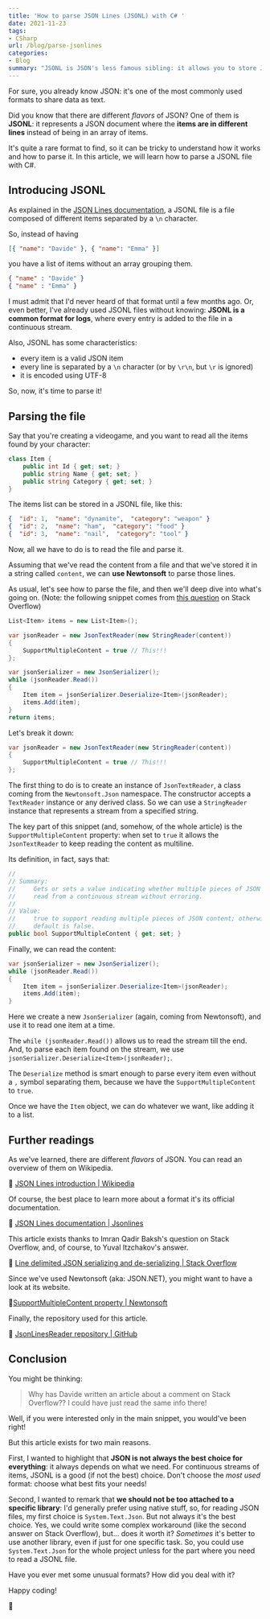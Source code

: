 ```yaml
---
title: 'How to parse JSON Lines (JSONL) with C# '
date: 2021-11-23
tags:
- CSharp
url: /blog/parse-jsonlines
categories:
- Blog
summary: "JSONL is JSON's less famous sibling: it allows you to store JSON objects separating them with new line. We will learn how to parse a JSONL string with C#."
---
```


For sure, you already know JSON: it's one of the most commonly used formats to share data as text.

Did you know that there are different _flavors_ of JSON? One of them is **JSONL**: it represents a JSON document where the **items are in different lines** instead of being in an array of items.

It's quite a rare format to find, so it can be tricky to understand how it works and how to parse it. In this article, we will learn how to parse a JSONL file with C#.

## Introducing JSONL

As explained in the [JSON Lines documentation](https://jsonlines.org/), a JSONL file is a file composed of different items separated by a `\n` character.

So, instead of having

```json
[{ "name": "Davide" }, { "name": "Emma" }]
```

you have a list of items without an array grouping them.

```json
{ "name" : "Davide" }
{ "name" : "Emma" }
```

I must admit that I'd never heard of that format until a few months ago. Or, even better, I've already used JSONL files without knowing: **JSONL is a common format for logs**, where every entry is added to the file in a continuous stream.

Also, JSONL has some characteristics:

- every item is a valid JSON item
- every line is separated by a `\n` character (or by `\r\n`, but `\r` is ignored)
- it is encoded using UTF-8

So, now, it's time to parse it!

## Parsing the file

Say that you're creating a videogame, and you want to read all the items found by your character:

```cs
class Item {
    public int Id { get; set; }
    public string Name { get; set; }
    public string Category { get; set; }
}
```

The items list can be stored in a JSONL file, like this:

```json
{  "id": 1,  "name": "dynamite",  "category": "weapon" }
{  "id": 2,  "name": "ham",  "category": "food" }
{  "id": 3,  "name": "nail",  "category": "tool" }
```

Now, all we have to do is to read the file and parse it.

Assuming that we've read the content from a file and that we've stored it in a string called `content`, we can **use Newtonsoft** to parse those lines.

As usual, let's see how to parse the file, and then we'll deep dive into what's going on. (Note: the following snippet comes from [this question](https://stackoverflow.com/questions/29729063/line-delimited-json-serializing-and-de-serializing) on Stack Overflow)

```cs
List<Item> items = new List<Item>();

var jsonReader = new JsonTextReader(new StringReader(content))
{
    SupportMultipleContent = true // This!!!
};

var jsonSerializer = new JsonSerializer();
while (jsonReader.Read())
{
    Item item = jsonSerializer.Deserialize<Item>(jsonReader);
    items.Add(item);
}
return items;
```

Let's break it down:

```cs
var jsonReader = new JsonTextReader(new StringReader(content))
{
    SupportMultipleContent = true // This!!!
};
```

The first thing to do is to create an instance of `JsonTextReader`, a class coming from the `Newtonsoft.Json` namespace. The constructor accepts a `TextReader` instance or any derived class. So we can use a `StringReader` instance that represents a stream from a specified string.

The key part of this snippet (and, somehow, of the whole article) is the `SupportMultipleContent` property: when set to `true` it allows the `JsonTextReader` to keep reading the content as multiline.

Its definition, in fact, says that:

```cs
//
// Summary:
//     Gets or sets a value indicating whether multiple pieces of JSON content can be
//     read from a continuous stream without erroring.
//
// Value:
//     true to support reading multiple pieces of JSON content; otherwise false. The
//     default is false.
public bool SupportMultipleContent { get; set; }
```

Finally, we can read the content:

```cs
var jsonSerializer = new JsonSerializer();
while (jsonReader.Read())
{
    Item item = jsonSerializer.Deserialize<Item>(jsonReader);
    items.Add(item);
}
```

Here we create a new `JsonSerializer` (again, coming from Newtonsoft), and use it to read one item at a time.

The `while (jsonReader.Read())` allows us to read the stream till the end. And, to parse each item found on the stream, we use `jsonSerializer.Deserialize<Item>(jsonReader);`.

The `Deserialize` method is smart enough to parse every item even without a `,` symbol separating them, because we have the `SupportMultipleContent` to `true`.

Once we have the `Item` object, we can do whatever we want, like adding it to a list.

## Further readings

As we've learned, there are different _flavors_ of JSON. You can read an overview of them on Wikipedia.

🔗 [JSON Lines introduction | Wikipedia](https://en.wikipedia.org/wiki/JSON_streaming#Line-delimited_JSON)

Of course, the best place to learn more about a format it's its official documentation.

🔗 [JSON Lines documentation | Jsonlines](https://jsonlines.org/)

This article exists thanks to Imran Qadir Baksh's question on Stack Overflow, and, of course, to Yuval Itzchakov's answer.

🔗 [Line delimited JSON serializing and de-serializing | Stack Overflow](https://stackoverflow.com/questions/29729063/line-delimited-json-serializing-and-de-serializing)

Since we've used Newtonsoft (aka: JSON.NET), you might want to have a look at its website.

🔗[SupportMultipleContent property | Newtonsoft](https://www.newtonsoft.com/json/help/html/P_Newtonsoft_Json_JsonReader_SupportMultipleContent.htm)

Finally, the repository used for this article.

🔗 [JsonLinesReader repository | GitHub](https://github.com/code4it-dev/JsonLinesReader)

## Conclusion

You might be thinking:

> Why has Davide written an article about a comment on Stack Overflow?? I could have just read the same info there!

Well, if you were interested only in the main snippet, you would've been right!

But this article exists for two main reasons.

First, I wanted to highlight that **JSON is not always the best choice for everything**: it always depends on what we need. For continuous streams of items, JSONL is a good (if not the best) choice. Don't choose the _most used_ format: choose what best fits your needs!

Second, I wanted to remark that **we should not be too attached to a specific library**: I'd generally prefer using native stuff, so, for reading JSON files, my first choice is `System.Text.Json`. But not always it's the best choice. Yes, we could write some complex workaround (like the second answer on Stack Overflow), but... does it worth it? _Sometimes_ it's better to use another library, even if just for one specific task. So, you could use `System.Text.Json` for the whole project unless for the part where you need to read a JSONL file.

Have you ever met some unusual formats? How did you deal with it?

Happy coding!

🐧
